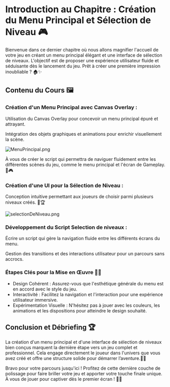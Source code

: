 # Introduction au Chapitre : Création du Menu Principal et Sélection de Niveau 🎮
Bienvenue dans ce dernier chapitre où nous allons magnifier l'accueil de votre jeu en créant un menu principal élégant et une interface de sélection de niveaux. L'objectif est de proposer une expérience utilisateur fluide et séduisante dès le lancement du jeu. Prêt à créer une première impression inoubliable ? 🏠✨

## Contenu du Cours 🖼️
### Création d'un Menu Principal avec Canvas Overlay :
Utilisation du Canvas Overlay pour concevoir un menu principal épuré et attrayant.

Intégration des objets graphiques et animations pour enrichir visuellement la scène.

![MenuPrincipal.png](Images/MenuPrincipal.png)

À vous de créer le script qui permettra de naviguer fluidement entre les différentes scènes du jeu, comme le menu principal et l'écran de Gameplay. 🚀🎮

### Création d'une UI pour la Sélection de Niveau :
Conception intuitive permettant aux joueurs de choisir parmi plusieurs niveaux créés. 📜🏆

![selectionDeNiveau.png](Images/selectionDeNiveau.png)

### Développement du Script Selection de niveaux :
Écrire un script qui gère la navigation fluide entre les différents écrans du menu.

Gestion des transitions et des interactions utilisateur pour un parcours sans accrocs.

### Étapes Clés pour la Mise en Œuvre 👨‍💻
- Design Cohérent : Assurez-vous que l'esthétique générale du menu est en accord avec le style du jeu.
- Interactivité : Facilitez la navigation et l'interaction pour une expérience utilisateur immersive.
- Expérimentation Visuelle : N'hésitez pas à jouer avec les couleurs, les animations et les dispositions pour atteindre le design souhaité.

## Conclusion et Débriefing 🏆
La création d'un menu principal et d'une interface de sélection de niveaux bien conçus marquent la dernière étape vers un jeu complet et professionnel. Cela engage directement le joueur dans l'univers que vous avez créé et offre une structure solide pour démarrer l’aventure.🎨🚀

Bravo pour votre parcours jusqu'ici ! Profitez de cette dernière couche de polissage pour faire briller votre jeu et apporter votre touche finale unique. À vous de jouer pour captiver dès le premier écran ! 🌟👏

